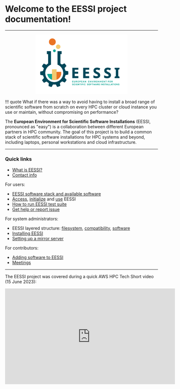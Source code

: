 # Welcome to the EESSI project documentation!

---

<p align="center">
  <img width="60%" src="img/logos/EESSI_logo_horizontal.jpg" alt="EESSI logo">
</p>

!!! quote
    What if there was a way to avoid having to install a broad range of scientific software from scratch on every HPC cluster or cloud instance you use or maintain, without compromising on performance?

The **European Environment for Scientific Software Installations** (EESSI, pronounced as "easy") is a collaboration between different European partners in HPC community. The goal of this project is to build a common stack of scientific software installations for HPC systems and beyond, including laptops,
personal workstations and cloud infrastructure.


---


### Quick links

* [What is EESSI?](overview.md)
* [Contact info](contact.md)

For users:

* [EESSI software stack and available software](repositories/software_eessi_io.md)
* [Access](getting_access/is_eessi_accessible.md), [initialize](using_eessi/setting_up_environment.md) and [use](using_eessi/basic_commands.md) EESSI
* [How to run EESSI test suite](test-suite/index.md)
* [Get help or report issue](support.md)
  
For system administrators:

* EESSI layered structure: [filesystem](filesystem_layer.md), [compatibility](compatibility_layer.md), [software](software_layer.md)
* [Installing EESSI](getting_access/native_installation.md)
* [Setting up a mirror server](filesystem_layer/stratum1.md)

For contributors:

* [Adding software to EESSI](adding_software/overview.md)
* [Meetings](meetings.md)


---

The EESSI project was covered during a quick AWS HPC Tech Short video (15 June 2023):

<div align="center"><iframe width="560" height="315" src="https://www.youtube.com/embed/Fzv4ieiI1jo" title="YouTube video player" frameborder="0" allow="accelerometer; autoplay; clipboard-write; encrypted-media; gyroscope; picture-in-picture" allowfullscreen></iframe></div>
